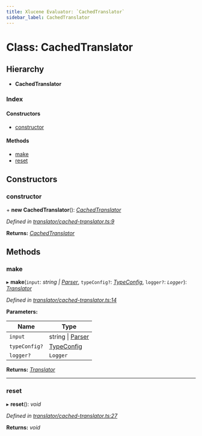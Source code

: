 ```yaml
---
title: Xlucene Evaluator: `CachedTranslator`
sidebar_label: CachedTranslator
---
```


# Class: CachedTranslator

## Hierarchy

* **CachedTranslator**

### Index

#### Constructors

* [constructor](cachedtranslator.md#constructor)

#### Methods

* [make](cachedtranslator.md#make)
* [reset](cachedtranslator.md#reset)

## Constructors

###  constructor

\+ **new CachedTranslator**(): *[CachedTranslator](cachedtranslator.md)*

*Defined in [translator/cached-translator.ts:9](https://github.com/terascope/teraslice/blob/a3992c27/packages/xlucene-evaluator/src/translator/cached-translator.ts#L9)*

**Returns:** *[CachedTranslator](cachedtranslator.md)*

## Methods

###  make

▸ **make**(`input`: *string | [Parser](parser.md)*, `typeConfig?`: *[TypeConfig](../interfaces/typeconfig.md)*, `logger?`: *`Logger`*): *[Translator](translator.md)*

*Defined in [translator/cached-translator.ts:14](https://github.com/terascope/teraslice/blob/a3992c27/packages/xlucene-evaluator/src/translator/cached-translator.ts#L14)*

**Parameters:**

Name | Type |
------ | ------ |
`input` | string \| [Parser](parser.md) |
`typeConfig?` | [TypeConfig](../interfaces/typeconfig.md) |
`logger?` | `Logger` |

**Returns:** *[Translator](translator.md)*

___

###  reset

▸ **reset**(): *void*

*Defined in [translator/cached-translator.ts:27](https://github.com/terascope/teraslice/blob/a3992c27/packages/xlucene-evaluator/src/translator/cached-translator.ts#L27)*

**Returns:** *void*
